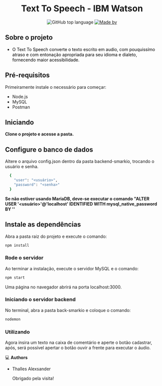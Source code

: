 <h1 align="center">Text To Speech - IBM Watson</h1>

<p align="center">
  <img alt="GitHub top language" src="https://img.shields.io/github/languages/top/franmoraiiss/pomodoro-timer">

  <a href="https://www.linkedin.com/in/thalles-alexsander-faria-muzzo-76baa41a9/">
    <img alt="Made by" src="https://img.shields.io/badge/made%20by-Thalles%20Alexsander-gree">
  </a>
</p>

## Sobre o projeto

-  <p style="color: black;">O Text To Speech converte o texto escrito em audio, com pouquissímo atraso e com entonação apropriada para seu idioma e dialeto, fornecendo maior acessibilidade. </p>

## Pré-requisitos

Primeiramente instale o necessário para começar:
- Node.js
- MySQL
- Postman

## Iniciando

**Clone o projeto e acesse a pasta.**

## Configure o banco de dados
Altere o arquivo config.json dentro da pasta backend-smarkio, trocando o usuário e senha.

```bash
  {
    "user": "<usuário>",
    "password": "<senha>"
  }
```

**Se não estiver usando MariaDB, deve-se executar o comando "ALTER USER '<usuário>'@'localhost' IDENTIFIED WITH mysql_native_password BY '<senha>'**

## Instale as dependências

Abra a pasta raiz do projeto e execute o comando:

```sh
npm install
```
### Rode o servidor


Ao terminar a instalação, execute o servidor MySQL e o comando:

```sh
npm start
```

Uma página no navegador abrirá na porta localhost:3000.

### Iniciando o servidor backend

No terminal, abra a pasta back-smarkio e coloque o comando:

```sh
nodemon
```

### Utilizando

Agora insira um texto na caixa de comentário e aperte o botão cadastrar, após, será possível apertar o botão ouvir a frente para executar o áudio.

💻 **Authors**

-  <p>Thalles Alexsander</p>
   Obrigado pela visita!
